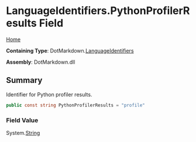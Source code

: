 <a name="_top"></a>

# LanguageIdentifiers\.PythonProfilerResults Field

[Home](../../../README.md#_top)

**Containing Type**: DotMarkdown\.[LanguageIdentifiers](../README.md#_top)

**Assembly**: DotMarkdown\.dll

## Summary

Identifier for Python profiler results\.

```csharp
public const string PythonProfilerResults = "profile"
```

### Field Value

System\.[String](https://docs.microsoft.com/en-us/dotnet/api/system.string)
